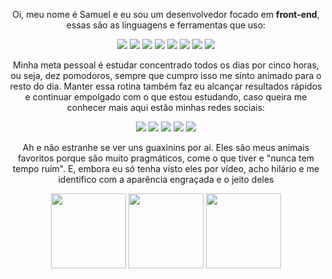 <div align="center">
<p>Oi, meu nome é Samuel e eu sou um desenvolvedor focado em <strong>front-end</strong>, essas são as linguagens e ferramentas que uso: 
<p align="center"> 
<img src="https://img.shields.io/badge/HTML5-E34F26?style=for-the-badge&logo=html5&logoColor=white">
<img src="https://img.shields.io/badge/CSS3-1572B6?style=for-the-badge&logo=css3&logoColor=white">
<img src="https://img.shields.io/badge/Sass-CC6699?style=for-the-badge&logo=sass&logoColor=white">
<img src="https://img.shields.io/badge/p5.js-ED225D?style=for-the-badge&logo=p5.js&logoColor=FFFFFF">
<img src="https://img.shields.io/badge/JavaScript-F7DF1E?style=for-the-badge&logo=javascript&logoColor=black">
<img src="https://img.shields.io/badge/React-20232A?style=for-the-badge&logo=react&logoColor=61DAFB">
<img src="https://img.shields.io/badge/Git-000000?style=for-the-badge&logo=git&logoColor=white">
<img src="https://img.shields.io/badge/Photoshop-173d73?style=for-the-badge&logo=adobe%20photoshop&logoColor=white">
</p>
<p>Minha meta pessoal é estudar concentrado todos os dias por cinco horas, ou seja, dez pomodoros, sempre que cumpro isso me sinto animado para o resto do dia. Manter essa rotina também faz eu alcançar resultados rápidos e continuar empolgado com o que estou estudando, caso queira me conhecer mais aqui estão minhas redes sociais:
<p align="center"> 
<a href="https://www.instagram.com/tanukiguia/"><img src="https://img.shields.io/badge/Instagram-%23E4405F.svg?style=for-the-badge&logo=Instagram&logoColor=white"></a>
<a href="https://discordapp.com/users/Tanuki#6778"><img src="https://img.shields.io/badge/Discord-%237289DA.svg?style=for-the-badge&logo=discord&logoColor=white"></a>
<a href="#"><img src="https://img.shields.io/badge/linkedin-%230077B5.svg?style=for-the-badge&logo=linkedin&logoColor=white"></a>
<a href="https://wa.me/553298172723"><img src="https://img.shields.io/badge/WhatsApp-25D366?style=for-the-badge&logo=whatsapp&logoColor=white"></a>
<a href="https://steamcommunity.com/profiles/76561198407891253/"><img src="https://img.shields.io/badge/steam-%23000000.svg?style=for-the-badge&logo=steam&logoColor=white"></a>
</p>

</p> <p>Ah e não estranhe se ver uns guaxinins por aí. Eles são meus animais favoritos porque são muito pragmáticos, come o que tiver e "nunca tem tempo ruim". E, embora eu só tenha visto eles por vídeo, acho hilário e me identifico com a aparência engraçada e o jeito deles
</div>

<div align="center">
  <img height="120em" src="http://github-readme-streak-stats.herokuapp.com?user=Guaxininho&theme=dark&locale=pt-br&background=151515&ring=DEE2E6&currStreakLabel=F1E05A&sideNums=F1E05A&currStreakNum=F1E05A&fire=F1E05A&border=DEE2E6"/>
  <img height="120em" src="https://user-images.githubusercontent.com/104655361/177260769-570d1921-5a5f-4760-915e-8c7de690ff86.gif"/>
  <img height="120em" src="https://github-readme-stats.vercel.app/api/top-langs/?username=guaxininho&layout=compact&langs_count=7&theme=dark&locale=pt-br"/>
</div>
